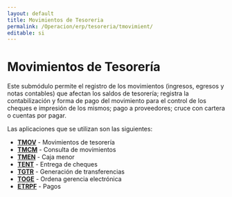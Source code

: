 ```yaml
---
layout: default
title: Movimientos de Tesoreria
permalink: /Operacion/erp/tesoreria/tmovimient/
editable: si
---
```


# Movimientos de Tesorería  

Este submódulo permite el registro de los movimientos (ingresos, egresos y notas contables) que afectan los saldos de tesorería; registra la contabilización y forma de pago del movimiento para el control de los cheques e impresión de los mismos; pago a proveedores; cruce con cartera o cuentas por pagar.  

Las aplicaciones que se utilizan son las siguientes:  

* [**TMOV**](http://docs.oasiscom.com/Operacion/erp/tesoreria/tmovimient/tmov)	-	Movimientos de tesorería  
* [**TMCM**](http://docs.oasiscom.com/Operacion/erp/tesoreria/tmovimient/tmcm)	-	Consulta de movimientos  
* [**TMEN**](http://docs.oasiscom.com/Operacion/erp/tesoreria/tmovimient/tmen)	-	Caja menor  
* [**TENT**](http://docs.oasiscom.com/Operacion/erp/tesoreria/tmovimient/tent)	-	Entrega de cheques  
* [**TGTR**](http://docs.oasiscom.com/Operacion/erp/tesoreria/tmovimient/tgtr)	-	Generación de transferencias  
* [**TOGE**](http://docs.oasiscom.com/Operacion/erp/tesoreria/tmovimient/toge)	-	Ordena gerencia electrónica
* [**ETRPF**](http://docs.oasiscom.com/Operacion/erp/tesoreria/tmovimient/etrpf)   - Pagos
